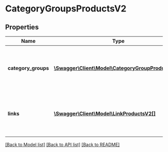 # CategoryGroupsProductsV2

## Properties
Name | Type | Description | Notes
------------ | ------------- | ------------- | -------------
**category_groups** | [**\Swagger\Client\Model\CategoryGroupProductsV2[]**](CategoryGroupProductsV2.md) | a list of the category groups defined on the OTTO market place. | [optional] 
**links** | [**\Swagger\Client\Model\LinkProductsV2[]**](LinkProductsV2.md) | a list of links that can be used for pagination (among others). | [optional] 

[[Back to Model list]](../../README.md#documentation-for-models) [[Back to API list]](../../README.md#documentation-for-api-endpoints) [[Back to README]](../../README.md)

